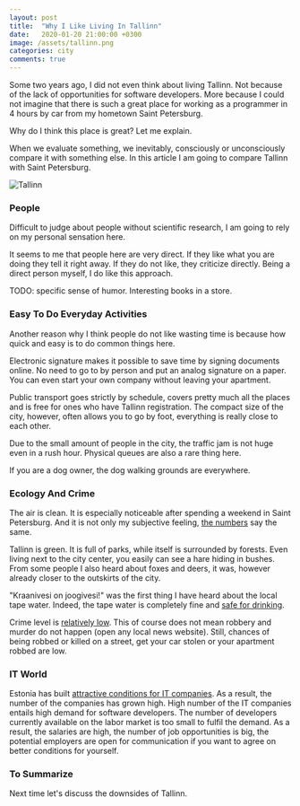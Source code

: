 ```yaml
---
layout: post
title:  "Why I Like Living In Tallinn"
date:   2020-01-20 21:00:00 +0300
image: /assets/tallinn.png
categories: city
comments: true
---
```


Some two years ago, I did not even think about living Tallinn. Not because of the lack of opportunities for software developers. More because I could not imagine that there is such a great place for working as a programmer in 4 hours by car from my hometown Saint Petersburg.

Why do I think this place is great? Let me explain.

When we evaluate something, we inevitably, consciously or unconsciously compare it with something else. In this article I am going to compare Tallinn with Saint Petersburg.

<img alt="Tallinn" src="{{ site.url }}{{ page.image }}">

### People

Difficult to judge about people without scientific research, I am going to rely on my personal sensation here.

It seems to me that people here are very direct. If they like what you are doing they tell it right away. If they do not like, they criticize directly. Being a direct person myself, I do like this approach.

TODO: specific sense of humor. Interesting books in a store.

### Easy To Do Everyday Activities

Another reason why I think people do not like wasting time is because how quick and easy is to do common things here.

Electronic signature makes it possible to save time by signing documents online. No need to go to by person and put an analog signature on a paper. You can even start your own company without leaving your apartment.

Public transport goes strictly by schedule, covers pretty much all the places and is free for ones who have Tallinn registration. The compact size of the city, however, often allows you to go by foot, everything is really close to each other.

Due to the small amount of people in the city, the traffic jam is not huge even in a rush hour. Physical queues are also a rare thing here.

If you are a dog owner, the dog walking grounds are everywhere.

### Ecology And Crime

The air is clean. It is especially noticeable after spending a weekend in Saint Petersburg. And it is not only my subjective feeling, [the numbers](https://www.numbeo.com/pollution/compare_cities.jsp?country1=Estonia&country2=Russia&city1=Tallinn&city2=Saint+Petersburg) say the same.

Tallinn is green. It is full of parks, while itself is surrounded by forests. Even living next to the city center, you easily can see a hare hiding in bushes. From some people I also heard about foxes and deers, it was, however already closer to the outskirts of the city.

"Kraanivesi on joogivesi!" was the first thing I have heard about the local tape water. Indeed, the tape water is completely fine and [safe for drinking](https://www.tripadvisor.com/ShowTopic-g274958-i996-k5879936-Is_tap_water_safe_to_drink_in_Tallinn-Tallinn_Harju_County.html).

Crime level is [relatively low](https://www.numbeo.com/crime/compare_cities.jsp?country1=Estonia&country2=Russia&city1=Tallinn&city2=Saint+Petersburg). This of course does not mean robbery and murder do not happen (open any local news website). Still, chances of being robbed or killed on a street, get your car stolen or your apartment robbed are low.

### IT World

Estonia has built [attractive conditions for IT companies](https://medium.com/swlh/the-new-silicon-valley-tallinn-estonia-83e0f06fd20f). As a result, the number of the companies has grown high. High number of the IT companies entails high demand for software developers. The number of developers currently available on the labor market is too small to fulfil the demand. As a result, the salaries are high, the number of job opportunities is big, the potential employers are open for communication if you want to agree on better conditions for yourself.

### To Summarize

Next time let's discuss the downsides of Tallinn.
